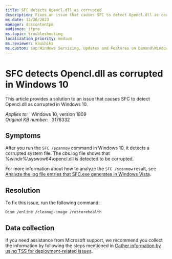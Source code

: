 ```yaml
---
title: SFC detects Opencl.dll as corrupted
description: Fixes an issue that causes SFC to detect Opencl.dll as corrupted in Windows 10.
ms.date: 12/26/2023
manager: dcscontentpm
audience: itpro
ms.topic: troubleshooting
localization_priority: medium
ms.reviewer: kaushika
ms.custom: sap:Windows Servicing, Updates and Features on Demand\Windows Update fails - installation stops with error, csstroubleshoot
---
```

# SFC detects Opencl.dll as corrupted in Windows 10

This article provides a solution to an issue that causes SFC to detect Opencl.dll as corrupted in Windows 10.

_Applies to:_ &nbsp; Windows 10, version 1809  
_Original KB number:_ &nbsp; 3178332

## Symptoms

After you run the `SFC /scannow` command in Windows 10, it detects a corrupted system file. The cbs.log file shows that %windir%\syswow64\opencl.dll is detected to be corrupted.

For more information about how to analyze the `SFC /scannow` result, see [Analyze the log file entries that SFC.exe generates in Windows Vista](analyze-sfc-program-log-file-entries.md).

## Resolution

To fix this issue, run the following command:

```console
Dism /online /cleanup-image /restorehealth
```

## Data collection

If you need assistance from Microsoft support, we recommend you collect the information by following the steps mentioned in [Gather information by using TSS for deployment-related issues](../windows-troubleshooters/gather-information-using-tss-deployment.md).
